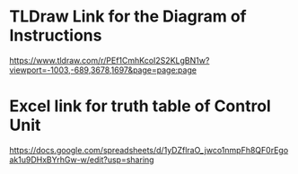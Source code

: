 # TLDraw Link for the Diagram of Instructions
https://www.tldraw.com/r/PEf1CmhKcoI2S2KLgBN1w?viewport=-1003,-689,3678,1697&page=page:page
# Excel link for truth table of Control Unit
https://docs.google.com/spreadsheets/d/1yDZflraO_jwco1nmpFh8QF0rEgoak1u9DHxBYrhGw-w/edit?usp=sharing
